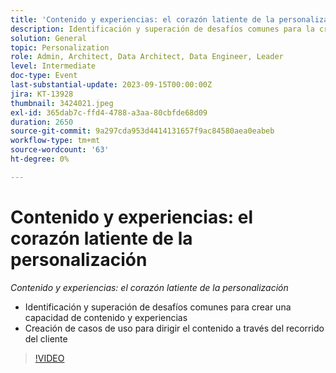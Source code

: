 ```yaml
---
title: 'Contenido y experiencias: el corazón latiente de la personalización'
description: Identificación y superación de desafíos comunes para la creación de una capacidad de contenido y experiencias Creación de casos de uso para dirigir el contenido a través del recorrido del cliente
solution: General
topic: Personalization
role: Admin, Architect, Data Architect, Data Engineer, Leader
level: Intermediate
doc-type: Event
last-substantial-update: 2023-09-15T00:00:00Z
jira: KT-13928
thumbnail: 3424021.jpeg
exl-id: 365dab7c-ffd4-4788-a3aa-80cbfde68d09
duration: 2650
source-git-commit: 9a297cda953d4414131657f9ac84580aea0eabeb
workflow-type: tm+mt
source-wordcount: '63'
ht-degree: 0%

---
```


# Contenido y experiencias: el corazón latiente de la personalización

*Contenido y experiencias: el corazón latiente de la personalización*

* Identificación y superación de desafíos comunes para crear una capacidad de contenido y experiencias
* Creación de casos de uso para dirigir el contenido a través del recorrido del cliente

>[!VIDEO](https://video.tv.adobe.com/v/3424021/?learn=on)
